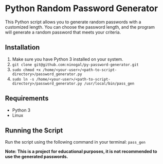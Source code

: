 # Python Random Password Generator

This Python script allows you to generate random passwords with a customized length. You can choose the password length, and the program will generate a random password that meets your criteria.

## Installation

1. Make sure you have Python 3 installed on your system.
2. `git clone git@github.com:ninogal/py-password-generator.git`
3. `sudo chmod +x /home/<your-user>/<path-to-script-directory>/password_generator.py`
4. `sudo ln -s /home/<your-user>/<path-to-script-directory>/password_generator.py /usr/local/bin/pass_gen`

## Requirements

- Python 3
- Linux

## Running the Script

Run the script using the following command in your terminal: `pass_gen`

**Note: This is a project for educational purposes, it is not recommended to use the generated passwords.**
